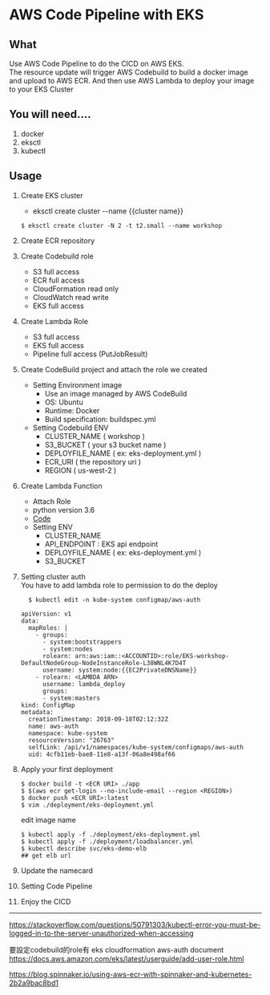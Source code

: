 # AWS Code Pipeline with EKS

## What
Use AWS Code Pipeline to do the CICD on AWS EKS.\
The resource update will trigger AWS Codebuild to build a docker image and upload to AWS ECR. And then use AWS Lambda to deploy your image to your EKS Cluster


## You will need....
1. docker
1. eksctl
1. kubectl


## Usage

1. Create EKS cluster
    - eksctl create cluster --name {{cluster name}}
    ```
    $ eksctl create cluster -N 2 -t t2.small --name workshop
    ```
1. Create ECR repository

1. Create Codebuild role
    - S3 full access
    - ECR full access
    - CloudFormation read only
    - CloudWatch read write
    - EKS full access

1. Create Lambda Role
    - S3 full access
    - EKS full access
    - Pipeline full access (PutJobResult)

1. Create CodeBuild project and attach the role we created
    - Setting Environment image
        - Use an image managed by AWS CodeBuild
        - OS: Ubuntu
        - Runtime: Docker
        - Build specification: buildspec.yml
    - Setting Codebuild ENV
        - CLUSTER_NAME ( workshop )
        - S3_BUCKET ( your s3 bucket name )
        - DEPLOYFILE_NAME ( ex: eks-deployment.yml )
        - ECR_URI  ( the repository uri )
        - REGION ( us-west-2 )

1. Create Lambda Function
    - Attach Role
    - python version 3.6
    - [Code](https://github.com/ivan-lin1993/k8s-lambda-deploy)
    - Setting ENV
        - CLUSTER_NAME
        - API_ENDPOINT : EKS api endpoint
        - DEPLOYFILE_NAME  ( ex: eks-deployment.yml )
        - S3_BUCKET

1. Setting cluster auth    
    You have to add lambda role to permission to do the deploy
    ```
      $ kubectl edit -n kube-system configmap/aws-auth
    ```
    ```
    apiVersion: v1
    data:
      mapRoles: |
        - groups:
          - system:bootstrappers
          - system:nodes
          rolearn: arn:aws:iam::<ACCOUNTID>:role/EKS-workshop-DefaultNodeGroup-NodeInstanceRole-L38WNL4K7D4T
          username: system:node:{{EC2PrivateDNSName}}
        - rolearn: <LAMBDA ARN>
          username: lambda_deploy
          groups:
          - system:masters
    kind: ConfigMap
    metadata:
      creationTimestamp: 2018-09-18T02:12:32Z
      name: aws-auth
      namespace: kube-system
      resourceVersion: "26763"
      selfLink: /api/v1/namespaces/kube-system/configmaps/aws-auth
      uid: 4cfb11eb-bae8-11e8-a13f-06a8e498af66
    ```

1. Apply your first deployment
    ```
    $ docker build -t <ECR URI> ./app
    $ $(aws ecr get-login --no-include-email --region <REGION>)
    $ docker push <ECR URI>:latest
    $ vim ./deployment/eks-deployment.yml
    ```
    edit image name
    ```
    $ kubectl apply -f ./deployment/eks-deployment.yml
    $ kubectl apply -f ./deployment/loadbalancer.yml
    $ kubectl describe svc/eks-demo-elb
    ## get elb url
    ```

1. Update the namecard

1. Setting Code Pipeline

1. Enjoy the CICD


<hr>

https://stackoverflow.com/questions/50791303/kubectl-error-you-must-be-logged-in-to-the-server-unauthorized-when-accessing

要設定codebuild的role有
eks cloudformation 
aws-auth document
https://docs.aws.amazon.com/eks/latest/userguide/add-user-role.html

https://blog.spinnaker.io/using-aws-ecr-with-spinnaker-and-kubernetes-2b2a9bac8bd1